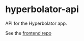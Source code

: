 # hyperbolator-api
API for the Hyperbolator app.

See the [frontend repo](https://github.com/seinwave/hyperbolator) 
